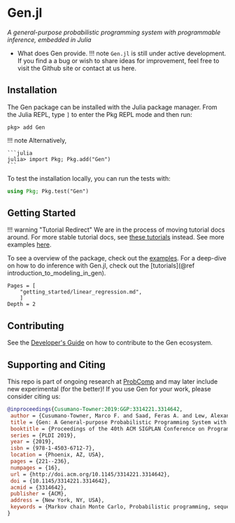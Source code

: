 # Gen.jl

*A general-purpose probabilistic programming system with programmable inference, embedded in Julia*

- What does Gen provide.
!!! note
    `Gen.jl` is still under active development. If you find a a bug or wish to share ideas for improvement, feel free to visit the Github site or contact at us here.

## Installation

The Gen package can be installed with the Julia package manager. From the Julia REPL, type `]` to enter the Pkg REPL mode and then run:
```
pkg> add Gen
```
!!! note
    Alternatively,

    ```julia
    julia> import Pkg; Pkg.add("Gen")
    ```

To test the installation locally, you can run the tests with:
```julia
using Pkg; Pkg.test("Gen")
```

## Getting Started
!!! warning "Tutorial Redirect"
    We are in the process of moving tutorial docs around. For more stable tutorial docs, see [these tutorials](https://www.gen.dev/tutorials/) instead. See more examples [here](https://github.com/probcomp/GenExamples.jl).

To see a overview of the package, check out the [examples](getting_started/linear_regression.md). For a deep-dive on how to do inference with Gen.jl, check out the [tutorials](@ref introduction_to_modeling_in_gen). 

```@contents
Pages = [
    "getting_started/linear_regression.md",
    ]
Depth = 2
```

## Contributing
See the [Developer's Guide](https://gen.dev) on how to contribute to the Gen ecosystem.

## Supporting and Citing
This repo is part of ongoing research at [ProbComp](http://probcomp.csail.mit.edu) and may later include new experimental  (for the better)! If you use Gen for your work, please consider citing us:

```bibtex
@inproceedings{Cusumano-Towner:2019:GGP:3314221.3314642,
 author = {Cusumano-Towner, Marco F. and Saad, Feras A. and Lew, Alexander K. and Mansinghka, Vikash K.},
 title = {Gen: A General-purpose Probabilistic Programming System with Programmable Inference},
 booktitle = {Proceedings of the 40th ACM SIGPLAN Conference on Programming Language Design and Implementation},
 series = {PLDI 2019},
 year = {2019},
 isbn = {978-1-4503-6712-7},
 location = {Phoenix, AZ, USA},
 pages = {221--236},
 numpages = {16},
 url = {http://doi.acm.org/10.1145/3314221.3314642},
 doi = {10.1145/3314221.3314642},
 acmid = {3314642},
 publisher = {ACM},
 address = {New York, NY, USA},
 keywords = {Markov chain Monte Carlo, Probabilistic programming, sequential Monte Carlo, variational inference},
} 
```